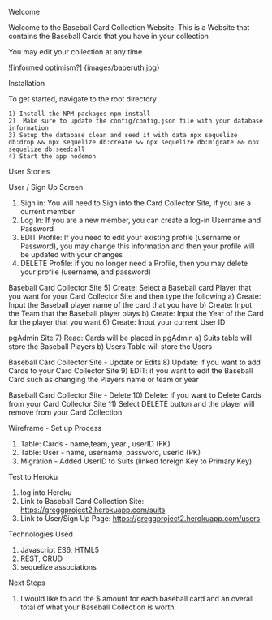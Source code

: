 
Welcome

Welcome to the Baseball Card Collection Website. This is a Website that contains the Baseball Cards that you have in your collection

You may edit your collection at any time

![informed optimism?] {images/baberuth.jpg}

Installation

To get started, navigate to the root directory

    1) Install the NPM packages npm install
    2)  Make sure to update the config/config.json file with your database information
    3) Setup the database clean and seed it with data npx sequelize db:drop && npx sequelize db:create && npx sequelize db:migrate && npx sequelize db:seed:all
    4) Start the app nodemon


User Stories

User / Sign Up Screen 
1)	Sign in:  You will need to Sign into the Card Collector Site, if you are a current member 
2)	Log In:  If you are a new member, you can create a log-in Username and Password
3)  EDIT Profile:  If you need to edit your existing profile (username or Password), you may change this information and then your profile will be updated with your changes
4) DELETE Profile:  if you no longer need a Profile, then you may delete your profile (username, and password)

Baseball Card Collector Site
5)	Create: Select a Baseball card Player that you want for your Card Collector Site and then type the following
    a)  Create: Input the Baseball player name of the card that you have 
    b)  Create: Input the Team that the Baseball player plays
    b)  Create: Input the Year of the Card for the player that you want
6) Create: Input your current User ID  

pgAdmin Site 
7) Read: Cards will be placed in pgAdmin
    a) Suits table will store the Baseball Players
    b) Users Table will store the Users 

Baseball Card Collector Site  - Update or Edits
8)	Update:  if you want to add Cards to your Card Collector Site
9)  EDIT:  if you want to edit the Baseball Card such as changing the Players name or team or year

Baseball Card Collector Site  - Delete 
10)	Delete: if you want to Delete Cards from your Card Collector Site
11) Select DELETE button and the player will remove from your Card Collection 

Wireframe - Set up Process 

1) Table: Cards - name,team, year , userID (FK) 
2) Table: User - name, username, password, userId (PK)
3) Migration -  Added UserID to Suits  (linked foreign Key to Primary Key)

Test to Heroku 
1) log into Heroku 
2) Link to Baseball Card Collection Site:  https://greggproject2.herokuapp.com/suits
3) Link to User/Sign Up Page: https://greggproject2.herokuapp.com/users


Technologies Used

1) Javascript ES6, HTML5 
2) REST, CRUD
3) sequelize associations

Next Steps

1) I would like to add the $ amount for each baseball card and an overall total of what your Baseball Collection is worth. 